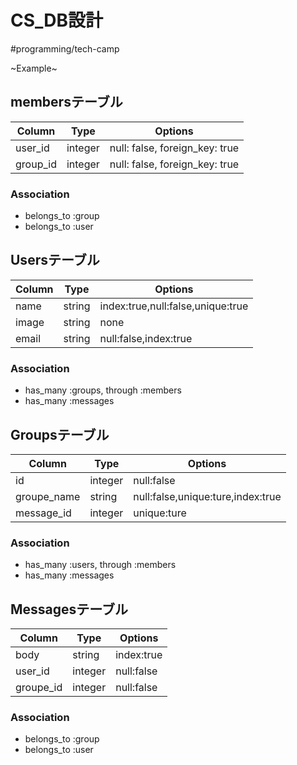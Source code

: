 # CS_DB設計
#programming/tech-camp

~Example~

## membersテーブル
|Column|Type|Options|
|------|----|-------|
|user_id|integer|null: false, foreign_key: true|
|group_id|integer|null: false, foreign_key: true|

### Association
- belongs_to :group
- belongs_to :user


## Usersテーブル
|Column|Type|Options|
|------|----|-------|
|name|string|index:true,null:false,unique:true|
|image|string|none|
|email|string|null:false,index:true|

### Association
- has_many :groups, through :members
- has_many :messages


## Groupsテーブル
|Column|Type|Options|
|------|----|-------|
|id|integer|null:false|
|groupe_name|string|null:false,unique:ture,index:true|
|message_id|integer|unique:ture|

### Association
- has_many :users, through :members
- has_many :messages


## Messagesテーブル
|Column|Type|Options|
|------|----|-------|
|body|string|index:true|
|user_id|integer|null:false|
|groupe_id|integer|null:false|

### Association
- belongs_to :group
- belongs_to :user
